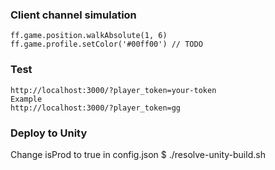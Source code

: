 ### Client channel simulation
```
ff.game.position.walkAbsolute(1, 6)
ff.game.profile.setColor('#00ff00') // TODO
```

### Test
```
http://localhost:3000/?player_token=your-token
Example
http://localhost:3000/?player_token=gg
```

### Deploy to Unity
Change isProd to true in config.json
$ ./resolve-unity-build.sh
